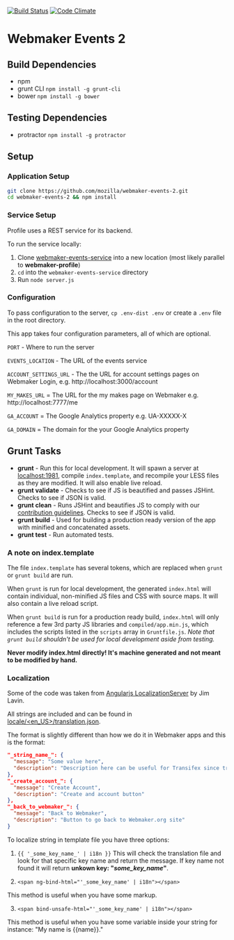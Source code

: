 [![Build Status](https://travis-ci.org/mozilla/webmaker-events-2.svg?branch=master)](https://travis-ci.org/mozilla/webmaker-events-2)
[![Code Climate](https://codeclimate.com/github/mozilla/webmaker-events-2.png)](https://codeclimate.com/github/mozilla/webmaker-events-2)

# Webmaker Events 2

## Build Dependencies

- npm
- grunt CLI `npm install -g grunt-cli`
- bower `npm install -g bower`

## Testing Dependencies

- protractor `npm install -g protractor`

## Setup

### Application Setup

```bash
git clone https://github.com/mozilla/webmaker-events-2.git
cd webmaker-events-2 && npm install
```

### Service Setup

Profile uses a REST service for its backend.

To run the service locally:

1. Clone [webmaker-events-service](https://github.com/mozilla/webmaker-events-service) into a new location (most likely parallel to **webmaker-profile**)
2. `cd` into the `webmaker-events-service` directory
3. Run `node server.js`

### Configuration

To pass configuration to the server, `cp .env-dist .env` or create a `.env` file in the root directory.

This app takes four configuration parameters, all of which are optional.

`PORT` - Where to run the server

`EVENTS_LOCATION` - The URL of the events service

`ACCOUNT_SETTINGS_URL` - The the URL for account settings pages on Webmaker Login, e.g. http://localhost:3000/account

`MY_MAKES_URL` = The URL for the my makes page on Webmaker e.g. http://localhost:7777/me

`GA_ACCOUNT` = The Google Analytics property e.g. UA-XXXXX-X

`GA_DOMAIN` = The domain for the your Google Analytics property


## Grunt Tasks

- **grunt** - Run this for local development. It will spawn a server at [localhost:1981](http://localhost:1981), compile `index.template`, and recompile your LESS files as they are modified. It will also enable live reload.
- **grunt validate** - Checks to see if JS is beautified and passes JSHint. Checks to see if JSON is valid.
- **grunt clean** - Runs JSHint and beautifies JS to comply with our [contribution guidelines](https://github.com/mozilla/webmaker-events-2/blob/master/CONTRIBUTING.md). Checks to see if JSON is valid.
- **grunt build** - Used for building a production ready version of the app with minified and concatenated assets.
- **grunt test** - Run automated tests.

### A note on index.template

The file `index.template` has several tokens, which are replaced when `grunt` or `grunt build` are run.

When `grunt` is run for local development, the generated `index.html` will contain individual, non-minified JS files and CSS with source maps. It will also contain a live reload script.

When `grunt build` is run for a production ready build, `index.html` will only reference a few 3rd party JS libraries and `compiled/app.min.js`, which includes the scripts listed in the `scripts` array in `Gruntfile.js`. *Note that `grunt build` shouldn't be used for local development aside from testing.*

**Never modify index.html directly! It's machine generated and not meant to be modified by hand.**

### Localization

Some of the code was taken from [Angularjs LocalizationServer](https://github.com/lavinjj/angularjs-localizationservice/) by Jim Lavin.

All strings are included and can be found in [locale/<en_US>/translation.json](/locale/en_US/events2.json).

The format is slightly different than how we do it in Webmaker apps and this is the format:

``` json
"_string_name_": {
  "message": "Some value here",
  "description": "Description here can be useful for Transifex since translator can see this."
},
"_create_account_": {
  "message": "Create Account",
  "description": "Create and account button"
},
"_back_to_webmaker_": {
  "message": "Back to Webmaker",
  "description": "Button to go back to Webmaker.org site"
}
```

To localize string in template file you have three options:

1. `{{ '_some_key_name_' | i18n }}`
  This will check the translation file and look for that specific key name and return the message. If key name not found it will return **unkown key: "_some_key_name_"**.

2. `<span ng-bind-html="'_some_key_name' | i18n"></span>`

  This method is useful when you have some markup.

3. `<span bind-unsafe-html="'_some_key_name' | i18n"></span>`

  This method is useful when you have some variable inside your string for instance: "My name is {{name}}."

